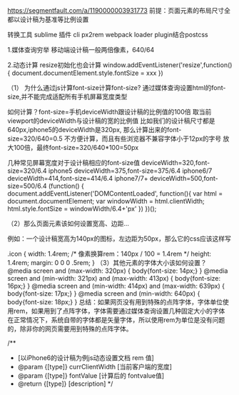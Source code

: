 https://segmentfault.com/a/1190000003931773
前提：页面元素的布局尺寸全都以设计稿为基准等比例设置

转换工具
sublime 插件
cli px2rem
webpack loader plugin结合postcss

1.媒体查询穷举
  移动端设计稿一般两倍像素，640/64

2.动态计算 resize初始化也会计算
window.addEventListener('resize',function(){
   document.documentElement.style.fontSize = xxx
})

（1）
为什么通过js计算font-size计算font-size?
通过媒体查询设置html的font-size,并不能完成适配所有手机屏幕宽度类型

如何计算？font-size=手机deviceWidth跟设计稿的比例值的100倍
取当前viewport的deviceWidth与设计稿的宽的比例值
比如我们的设计稿尺寸都是640px,iphone5的deviceWidth是320px,
那么计算出来的font-size=320/640=0.5
不方便计算，而且有些浏览器不兼容字体小于12px的字号
放大100倍，最终font-size=320/640*100=50px

几种常见屏幕宽度对于设计稿相应的font-size值
deviceWidth=320,font-size=320/6.4  iphone5
deviceWidth=375,font-size=375/6.4  iphone6/7
deviceWidth=414,font-size=414/6.4  iphone7/7+
deviceWidth=500,font-size=500/6.4
(function() {
   document.addEventListener('DOMContentLoaded', function(){
     var html = document.documentElement;
     var windowWidth = html.clientWidth;
     html.style.fontSize = windowWidth/6.4+'px'
   })
})();


（2）那么页面元素该如何设置宽高、边距...

例如：一个设计稿宽高为140px的图标，左边距为50px，那么它的css应该这样写

.icon {
width: 1.4rem; /* 像素换算rem：140px / 100 = 1.4rem */
height: 1.4rem;
margin: 0 0 0 .5rem;
}
（3）其他元素的字体大小该如何设置？
@media screen and (max-width: 320px) {
body{font-size: 14px;}
}
@media screen and (min-width: 321px) and (max-width: 413px) {
body{font-size: 16px;}
}
@media screen and (min-width: 414px) and (max-width: 639px) {
body{font-size: 17px;}
}
@media screen and (min-width: 640px) {
body{font-size: 18px;}
}
总结：如果网页没有用到特殊的点阵字体，字体单位使用rem，如果用到了点阵字体，字体需要通过媒体查询设置几种固定大小的字体
     在正常情况下，系统自带的字体都是矢量字体，所以使用rem为单位是没有问题的，除非你的网页需要用到特殊的点阵字体。


















/**
 * [以iPhone6的设计稿为例js动态设置文档 rem 值]
 * @param  {[type]} currClientWidth [当前客户端的宽度]
 * @param  {[type]} fontValue [计算后的 fontvalue值]
 * @return {[type]}     [description]
 */
<script>
    var currClientWidth, fontValue,originWidth;
    //originWidth用来设置设计稿原型的屏幕宽度（这里是以 Iphone 6为原型的设计稿）
    originWidth=375;
    __resize();

    //注册 resize事件
    window.addEventListener('resize', __resize, false);

    function __resize() {
        currClientWidth = document.documentElement.clientWidth;
        //这里是设置屏幕的最大和最小值时候给一个默认值
        if (currClientWidth > 640) currClientWidth = 640;
        if (currClientWidth < 320) currClientWidth = 320;
        //
        fontValue = ((62.5 * currClientWidth) /originWidth).toFixed(2);
        document.documentElement.style.fontSize = fontValue + '%';
    }
    </script>